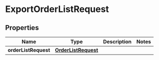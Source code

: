 
# ExportOrderListRequest

## Properties
Name | Type | Description | Notes
------------ | ------------- | ------------- | -------------
**orderListRequest** | [**OrderListRequest**](OrderListRequest.md) |  | 



